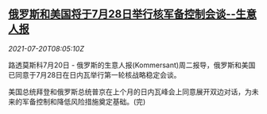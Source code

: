<!--1626769862000-->
[俄罗斯和美国将于7月28日举行核军备控制会谈--生意人报](https://cn.reuters.com/article/russia-usa-nuclear-control-talks-0720-tu-idCNKBS2EQ0P1)
------

<div><i>2021-07-20T08:05:10Z</i></div><p>路透莫斯科7月20日 - 俄罗斯的生意人报(Kommersant)周二报导，俄罗斯和美国已同意于7月28日在日内瓦举行第一轮核战略稳定会谈。</p><p>美国总统拜登和俄罗斯总统普京在上个月的日内瓦峰会上同意展开双边对话，为未来的军备控制和降低风险措施奠定基础。(完)</p>
